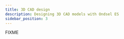 ```yaml
---
title: 3D CAD design
description: Designing 3D CAD models with Ondsel ES
sidebar_position: 3
---
```


FIXME
